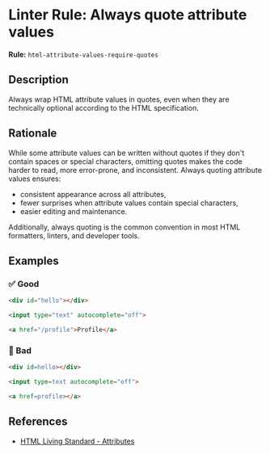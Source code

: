 # Linter Rule: Always quote attribute values

**Rule:** `html-attribute-values-require-quotes`

## Description

Always wrap HTML attribute values in quotes, even when they are technically optional according to the HTML specification.

## Rationale

While some attribute values can be written without quotes if they don't contain spaces or special characters, omitting quotes makes the code harder to read, more error-prone, and inconsistent. Always quoting attribute values ensures:

- consistent appearance across all attributes,
- fewer surprises when attribute values contain special characters,
- easier editing and maintenance.

Additionally, always quoting is the common convention in most HTML formatters, linters, and developer tools.

## Examples

### ✅ Good

```html
<div id="hello"></div>

<input type="text" autocomplete="off">

<a href="/profile">Profile</a>
```

### 🚫 Bad

```html
<div id=hello></div>

<input type=text autocomplete="off">

<a href=profile></a>
```

## References

* [HTML Living Standard - Attributes](https://html.spec.whatwg.org/multipage/syntax.html#attributes-2)
